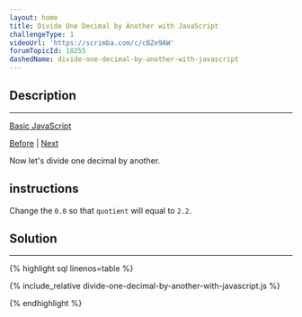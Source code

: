 ```yaml
---
layout: home
title: Divide One Decimal by Another with JavaScript
challengeType: 1
videoUrl: 'https://scrimba.com/c/cBZe9AW'
forumTopicId: 18255
dashedName: divide-one-decimal-by-another-with-javascript
---
```


<div class="row">
<div class="columnStmt" markdown="1">

## Description
------

[Basic JavaScript](../basic-javascript/README.html) 

[Before](./multiply-two-decimals-with-javascript.md)  | [Next](./finding-a-remainder-in-javascript.md) 

Now let's divide one decimal by another.

##  instructions 

Change the `0.0` so that `quotient` will equal to `2.2`.

</div>
<div class="columnSol" markdown="1">

## Solution
------

{% highlight sql linenos=table %}

{% include_relative divide-one-decimal-by-another-with-javascript.js %}

{% endhighlight %}

</div>
</div>


